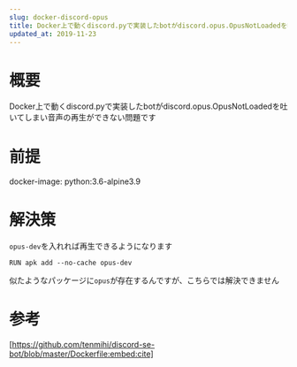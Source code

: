 ```yaml
---
slug: docker-discord-opus
title: Docker上で動くdiscord.pyで実装したbotがdiscord.opus.OpusNotLoadedを吐いてしまい音声の再生ができない問題
updated_at: 2019-11-23
---
```


# 概要
Docker上で動くdiscord.pyで実装したbotがdiscord.opus.OpusNotLoadedを吐いてしまい音声の再生ができない問題です

# 前提

docker-image: python:3.6-alpine3.9

# 解決策

`opus-dev`を入れれば再生できるようになります

```
RUN apk add --no-cache opus-dev
```

似たようなパッケージに`opus`が存在するんですが、こちらでは解決できません

# 参考

[https://github.com/tenmihi/discord-se-bot/blob/master/Dockerfile:embed:cite]
